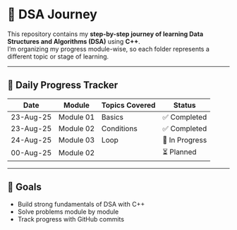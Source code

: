 # 🧩 DSA Journey

This repository contains my **step-by-step journey of learning Data Structures and Algorithms (DSA)** using **C++**.  
I’m organizing my progress module-wise, so each folder represents a different topic or stage of learning.  

---

## 📅 Daily Progress Tracker 

| Date       | Module   | Topics Covered                     | Status        |
|------------|----------|------------------------------------|---------------|
| 23-Aug-25  | Module 01| Basics                             | ✅ Completed  |
| 23-Aug-25  | Module 02| Conditions                         | ✅ Completed|
| 24-Aug-25  | Module 03| Loop                               | 🔄 In Progress|
| 00-Aug-25  | Module 02|                                    | ⏳ Planned    |

---

## 📌 Goals
- Build strong fundamentals of DSA with C++  
- Solve problems module by module  
- Track progress with GitHub commits  
